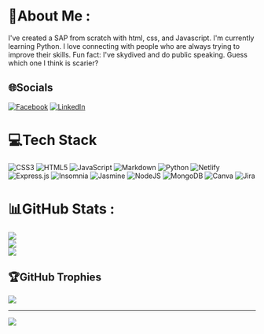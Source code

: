 # 💫About Me :
I've created a SAP from scratch with html, css, and Javascript. 
I'm currently learning Python. I love connecting with people who are always trying to improve their skills. 
Fun fact: I've skydived and do public speaking. Guess which one I think is scarier?

## 🌐Socials
[![Facebook](https://img.shields.io/badge/Facebook-%231877F2.svg?logo=Facebook&logoColor=white)](https://facebook.com/LeamanB) [![LinkedIn](https://img.shields.io/badge/LinkedIn-%230077B5.svg?logo=linkedin&logoColor=white)](https://linkedin.com/in/LeamanBrown) 

# 💻Tech Stack
![CSS3](https://img.shields.io/badge/css3-%231572B6.svg?style=for-the-badge&logo=css3&logoColor=white) ![HTML5](https://img.shields.io/badge/html5-%23E34F26.svg?style=for-the-badge&logo=html5&logoColor=white) ![JavaScript](https://img.shields.io/badge/javascript-%23323330.svg?style=for-the-badge&logo=javascript&logoColor=%23F7DF1E) ![Markdown](https://img.shields.io/badge/markdown-%23000000.svg?style=for-the-badge&logo=markdown&logoColor=white) ![Python](https://img.shields.io/badge/python-3670A0?style=for-the-badge&logo=python&logoColor=ffdd54) ![Netlify](https://img.shields.io/badge/netlify-%23000000.svg?style=for-the-badge&logo=netlify&logoColor=#00C7B7) ![Express.js](https://img.shields.io/badge/express.js-%23404d59.svg?style=for-the-badge&logo=express&logoColor=%2361DAFB) ![Insomnia](https://img.shields.io/badge/Insomnia-black?style=for-the-badge&logo=insomnia&logoColor=5849BE) ![Jasmine](https://img.shields.io/badge/jasmine-%238A4182.svg?style=for-the-badge&logo=jasmine&logoColor=white) ![NodeJS](https://img.shields.io/badge/node.js-6DA55F?style=for-the-badge&logo=node.js&logoColor=white) ![MongoDB](https://img.shields.io/badge/MongoDB-%234ea94b.svg?style=for-the-badge&logo=mongodb&logoColor=white) ![Canva](https://img.shields.io/badge/Canva-%2300C4CC.svg?style=for-the-badge&logo=Canva&logoColor=white) ![Jira](https://img.shields.io/badge/jira-%230A0FFF.svg?style=for-the-badge&logo=jira&logoColor=white)
# 📊GitHub Stats :
![](https://github-readme-stats.vercel.app/api?username=LeamanB&theme=nightowl&hide_border=true&include_all_commits=true&count_private=true)<br/>
![](https://github-readme-streak-stats.herokuapp.com/?user=LeamanB&theme=nightowl&hide_border=true)<br/>
![](https://github-readme-stats.vercel.app/api/top-langs/?username=LeamanB&theme=nightowl&hide_border=true&include_all_commits=true&count_private=true&layout=compact)

## 🏆GitHub Trophies
![](https://github-trophies.vercel.app/?username=LeamanB&theme=onestar&no-frame=false&no-bg=false&margin-w=4)

---
[![](https://visitcount.itsvg.in/api?id=LeamanB&icon=0&color=0)](https://visitcount.itsvg.in)
